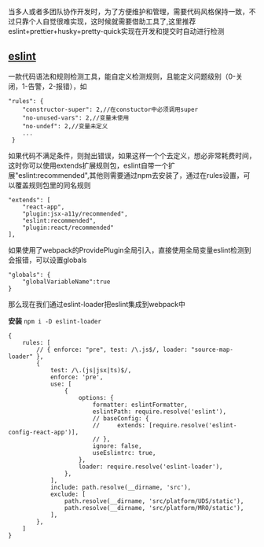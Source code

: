 当多人或者多团队协作开发时，为了方便维护和管理，需要代码风格保持一致，不过只靠个人自觉很难实现，这时候就需要借助工具了,这里推荐eslint+prettier+husky+pretty-quick实现在开发和提交时自动进行检测

## [eslint](https://github.com/eslint/eslint/)
一款代码语法和规则检测工具，能自定义检测规则，且能定义问题级别（0-关闭，1-告警，2-报错），如
```es6
"rules": {
    "constructor-super": 2,//在constuctor中必须调用super
    "no-unused-vars": 2,//变量未使用
    "no-undef": 2,//变量未定义
    ...
 }
```
如果代码不满足条件，则抛出错误，如果这样一个个去定义，想必非常耗费时间，这时你可以使用extends扩展规则包，eslint自带一个扩展"eslint:recommended",其他则需要通过npm去安装了，通过在rules设置，可以覆盖规则包里的同名规则
```es6
"extends": [
    "react-app",
    "plugin:jsx-a11y/recommended",
    "eslint:recommended",
    "plugin:react/recommended"
],
```
如果使用了webpack的ProvidePlugin全局引入，直接使用全局变量eslint检测到会报错，可以设置globals
```es6
"globals": {
    "globalVariableName":true
}
```
那么现在我们通过eslint-loader把eslint集成到webpack中

**安装**
`npm i -D eslint-loader`
```es6
{
    rules: [
        // { enforce: "pre", test: /\.js$/, loader: "source-map-loader" },
        {
            test: /\.(js|jsx|ts)$/,
            enforce: 'pre',
            use: [
                {
                    options: {
                        formatter: eslintFormatter,
                        eslintPath: require.resolve('eslint'),
                        // baseConfig: {
                        //     extends: [require.resolve('eslint-config-react-app')],
                        // },
                        ignore: false,
                        useEslintrc: true,
                    },
                    loader: require.resolve('eslint-loader'),
                },
            ],
            include: path.resolve(__dirname, 'src'),
            exclude: [
                path.resolve(__dirname, 'src/platform/UDS/static'),
                path.resolve(__dirname, 'src/platform/MRO/static'),
            ],
        },
    ]
}
```
